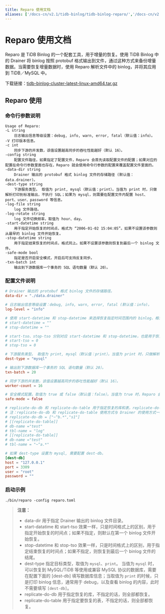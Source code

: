 ```yaml
---
title: Reparo 使用文档
aliases: ['/docs-cn/v2.1/tidb-binlog/tidb-binlog-reparo/','/docs-cn/v2.1/reference/tidb-binlog/reparo/','/docs-cn/v2.1/reference/tools/tidb-binlog/reparo/']
---
```


# Reparo 使用文档

Reparo 是 TiDB Binlog 的一个配套工具，用于增量的恢复。使用 TiDB Binlog 中的 Drainer 将 binlog 按照 protobuf 格式输出到文件，通过这种方式来备份增量数据。当需要恢复增量数据时，使用 Reparo 解析文件中的 binlog，并将其应用到 TiDB／MySQL 中。

下载链接：[tidb-binlog-cluster-latest-linux-amd64.tar.gz](https://download.pingcap.org/tidb-binlog-cluster-latest-linux-amd64.tar.gz)

## Reparo 使用

### 命令行参数说明

```
Usage of Reparo:
-L string
    日志输出信息等级设置：debug, info, warn, error, fatal（默认值：info）。
-V 打印版本信息。
-c int
    同步下游的并发数，该值设置越高同步的吞吐性能越好（默认 16）。
-config string
    配置文件路径，如果指定了配置文件，Reparo 会首先读取配置文件的配置；如果对应的配置在命令行参数里面也存在，Reparo 就会使用命令行参数的配置来覆盖配置文件里面的。
-data-dir string
    Drainer 输出的 protobuf 格式 binlog 文件的存储路径 (默认值： data.drainer)。
-dest-type string
    下游服务类型。 取值为 print, mysql（默认值：print）。当值为 print 时，只做解析打印到标准输出，不执行 SQL；如果为 mysql，则需要在配置文件内配置 host、port、user、password 等信息。
-log-file string
    log 文件路径。
-log-rotate string
    log 文件切换频率，取值为 hour、day。
-start-datetime string
    用于指定开始恢复的时间点，格式为 “2006-01-02 15:04:05”。如果不设置该参数则从最早的 binlog 文件开始恢复。
-stop-datetime string
    用于指定结束恢复的时间点，格式同上。如果不设置该参数则恢复到最后一个 binlog 文件。
-safe-mode bool
    指定是否开启安全模式，开启后可支持反复同步。
-txn-batch int
    输出到下游数据库一个事务的 SQL 语句数量（默认 20）。

```

### 配置文件说明

```toml
# Drainer 输出的 protobuf 格式 binlog 文件的存储路径。
data-dir = "./data.drainer"

# 日志输出信息等级设置：debug, info, warn, error, fatal (默认值：info)。
log-level = "info"

# 使用 start-datetime 和 stop-datetime 来选择恢复指定时间范围内的 binlog，格式为 “2006-01-02 15:04:05”。
# start-datetime = ""
# stop-datetime = ""

# start-tso、stop-tso 分别对应 start-datetime 和 stop-datetime，也是用于恢复指定时间范围内的 binlog，用 tso 的值来设置。如果已经设置了 start-datetime 和 stop-datetime，就不需要再设置 start-tso 和 stop-tso。
# start-tso = 0
# stop-tso = 0

# 下游服务类型。 取值为 print, mysql（默认值：print）。当值为 print 时，只做解析打印到标准输出，不执行 SQL；如果为 mysql，则需要在 [dest-db] 中配置 host、port、user、password 等信息。
dest-type = "mysql"

# 输出到下游数据库一个事务的 SQL 语句数量（默认 20）。
txn-batch = 20

# 同步下游的并发数，该值设置越高同步的吞吐性能越好（默认 16）。
worker-count = 16

# 安全模式配置。取值为 true 或 false（默认值：false）。当值为 true 时，Reparo 会将 update 语句拆分为 delete + replace 语句。
safe-mode = false

# replicate-do-db 和 replicate-do-table 用于指定恢复的库和表，replicate-do-db 的优先级高于 replicate-do-table。支持使用正则表达式来配置，需要以 '~' 开始声明使用正则表达式。
# 注：replicate-do-db 和 replicate-do-table 使用方式与 Drainer 的使用方式一致。
# replicate-do-db = ["~^b.*","s1"]
# [[replicate-do-table]]
# db-name ="test"
# tbl-name = "log"
# [[replicate-do-table]]
# db-name ="test"
# tbl-name = "~^a.*"

# 如果 dest-type 设置为 mysql, 需要配置 dest-db。
[dest-db]
host = "127.0.0.1"
port = 3309
user = "root"
password = ""
```

### 启动示例

```
./bin/reparo -config reparo.toml
```

> **注意：**
>
> - data-dir 用于指定 Drainer 输出的 binlog 文件目录。
> - start-datatime 和 start-tso 效果一样，只是时间格式上的区别，用于指定开始恢复的时间点；如果不指定，则默认在第一个 binlog 文件开始恢复。
> - stop-datetime 和 stop-tso 效果一样，只是时间格式上的区别，用于指定结束恢复的时间点；如果不指定，则恢复到最后一个 binlog 文件的结尾。
> - dest-type 指定目标类型，取值为 `mysql`、`print`。 当值为 `mysql` 时，可以恢复到 MySQL/TiDB 等使用或兼容 MySQL 协议的数据库，需要在配置下面的 [dest-db] 填写数据库信息；当取值为 `print` 的时候，只是打印 binlog 信息，通常用于 debug，以及查看 binlog 的内容，此时不需要填写 `[dest-db]`。
> - replicate-do-db 用于指定恢复的库，不指定的话，则全部都恢复。
> - replicate-do-table 用于指定要恢复的表，不指定的话，则全部都恢复。
